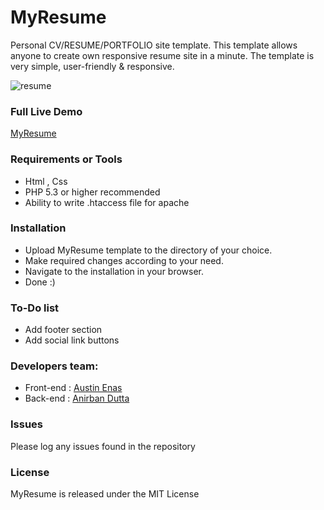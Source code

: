 # MyResume
Personal CV/RESUME/PORTFOLIO site template. This template allows anyone to create own responsive resume site in a minute. The template is very simple, user-friendly & responsive.

![resume](https://user-images.githubusercontent.com/30004820/28014454-4cb14e4e-658a-11e7-9ed0-cde5180fbcc9.png)

### Full Live Demo 
[MyResume](https://anirbanroot.000webhostapp.com/resume/)
### Requirements or Tools
- Html , Css
- PHP 5.3 or higher recommended 
- Ability to write .htaccess file for apache

### Installation
- Upload MyResume template to the directory of your choice.
- Make required changes according to your need.
- Navigate to the installation in your browser.
- Done :)

### To-Do  list
- Add footer section
- Add social link buttons

### Developers team:
- Front-end : [Austin Enas](https://www.facebook.com/emperor.austi)
- Back-end : [Anirban Dutta](https://github.com/anirbandutta9)

### Issues

Please log any issues found in the repository 

### License
MyResume is released under the MIT License




